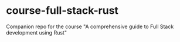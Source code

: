 # course-full-stack-rust
Companion repo for the course "A comprehensive guide to Full Stack development using Rust"
